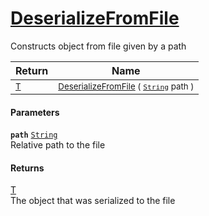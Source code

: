 # [DeserializeFromFile](./SerializationHelper--DeserializeFromFile.md)

Constructs object from file given by a path

| Return | Name | 
| --- | --- | 
| <sub>[T](./SerializationHelper--DeserializeFromFile.md)</sub> | <sub>[DeserializeFromFile](./SerializationHelper--DeserializeFromFile.md) ( [`String`](https://docs.microsoft.com/en-us/dotnet/api/System.String) path )</sub> | 


#### Parameters
**`path`**  [`String`](https://docs.microsoft.com/en-us/dotnet/api/System.String)<br>Relative path to the file
#### Returns
[T](./SerializationHelper--DeserializeFromFile.md)<br>
The object that was serialized to the file